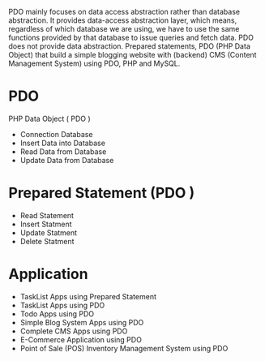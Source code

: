 PDO mainly focuses on data access abstraction rather than database abstraction. It provides data-access abstraction layer, which means, regardless of which database we are using, we have to use the same functions provided by that database to issue queries and fetch data. PDO does not provide data abstraction. Prepared statements, PDO (PHP Data Object) that build a simple blogging website with (backend) CMS (Content Management System) using PDO, PHP and MySQL. 

# PDO
PHP Data Object ( PDO )
- Connection Database
- Insert Data into Database
- Read Data from Database
- Update Data from Database
# Prepared Statement (PDO )
- Read Statement
- Insert Statment
- Update Statment
- Delete Statment
# Application
 - TaskList Apps using Prepared Statement
 - TaskList Apps using PDO
 - Todo Apps using PDO
 - Simple Blog System Apps using PDO
 - Complete CMS Apps using PDO
 - E-Commerce Application using PDO
 - Point of Sale (POS) Inventory Management System using PDO
